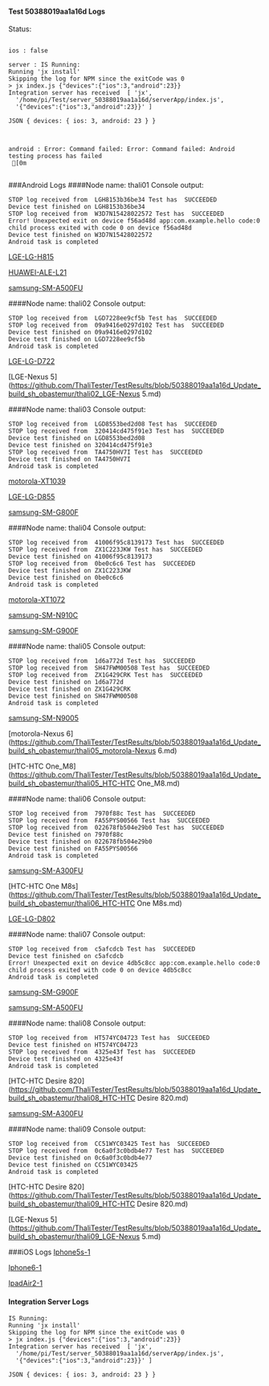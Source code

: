 #### Test 50388019aa1a16d Logs

Status: 
```

ios : false

server : IS Running:
Running 'jx install'
Skipping the log for NPM since the exitCode was 0
> jx index.js {"devices":{"ios":3,"android":23}}
Integration server has received  [ 'jx',
  '/home/pi/Test/server_50388019aa1a16d/serverApp/index.js',
  '{"devices":{"ios":3,"android":23}}' ]

JSON { devices: { ios: 3, android: 23 } }



android : Error: Command failed: Error: Command failed: Android testing process has failed
 [0m


```
###Android Logs
####Node name: thali01
Console output:
```
STOP log received from  LGH8153b36be34 Test has  SUCCEEDED
Device test finished on LGH8153b36be34 
STOP log received from  W3D7N15428022572 Test has  SUCCEEDED
Error! Unexpected exit on device f56ad48d app:com.example.hello code:0 
child process exited with code 0 on device f56ad48d 
Device test finished on W3D7N15428022572 
Android task is completed 
```
[LGE-LG-H815](https://github.com/ThaliTester/TestResults/blob/50388019aa1a16d_Update_build_sh_obastemur/thali01_LGE-LG-H815.md)

[HUAWEI-ALE-L21](https://github.com/ThaliTester/TestResults/blob/50388019aa1a16d_Update_build_sh_obastemur/thali01_HUAWEI-ALE-L21.md)

[samsung-SM-A500FU](https://github.com/ThaliTester/TestResults/blob/50388019aa1a16d_Update_build_sh_obastemur/thali01_samsung-SM-A500FU.md)

####Node name: thali02
Console output:
```
STOP log received from  LGD7228ee9cf5b Test has  SUCCEEDED
STOP log received from  09a9416e0297d102 Test has  SUCCEEDED
Device test finished on 09a9416e0297d102 
Device test finished on LGD7228ee9cf5b 
Android task is completed 
```
[LGE-LG-D722](https://github.com/ThaliTester/TestResults/blob/50388019aa1a16d_Update_build_sh_obastemur/thali02_LGE-LG-D722.md)

[LGE-Nexus 5](https://github.com/ThaliTester/TestResults/blob/50388019aa1a16d_Update_build_sh_obastemur/thali02_LGE-Nexus 5.md)

####Node name: thali03
Console output:
```
STOP log received from  LGD8553bed2d08 Test has  SUCCEEDED
STOP log received from  320414cd475f91e3 Test has  SUCCEEDED
Device test finished on LGD8553bed2d08 
Device test finished on 320414cd475f91e3 
STOP log received from  TA4750HV7I Test has  SUCCEEDED
Device test finished on TA4750HV7I 
Android task is completed 
```
[motorola-XT1039](https://github.com/ThaliTester/TestResults/blob/50388019aa1a16d_Update_build_sh_obastemur/thali03_motorola-XT1039.md)

[LGE-LG-D855](https://github.com/ThaliTester/TestResults/blob/50388019aa1a16d_Update_build_sh_obastemur/thali03_LGE-LG-D855.md)

[samsung-SM-G800F](https://github.com/ThaliTester/TestResults/blob/50388019aa1a16d_Update_build_sh_obastemur/thali03_samsung-SM-G800F.md)

####Node name: thali04
Console output:
```
STOP log received from  41006f95c8139173 Test has  SUCCEEDED
STOP log received from  ZX1C223JKW Test has  SUCCEEDED
Device test finished on 41006f95c8139173 
STOP log received from  0be0c6c6 Test has  SUCCEEDED
Device test finished on ZX1C223JKW 
Device test finished on 0be0c6c6 
Android task is completed 
```
[motorola-XT1072](https://github.com/ThaliTester/TestResults/blob/50388019aa1a16d_Update_build_sh_obastemur/thali04_motorola-XT1072.md)

[samsung-SM-N910C](https://github.com/ThaliTester/TestResults/blob/50388019aa1a16d_Update_build_sh_obastemur/thali04_samsung-SM-N910C.md)

[samsung-SM-G900F](https://github.com/ThaliTester/TestResults/blob/50388019aa1a16d_Update_build_sh_obastemur/thali04_samsung-SM-G900F.md)

####Node name: thali05
Console output:
```
STOP log received from  1d6a772d Test has  SUCCEEDED
STOP log received from  SH47FWM00508 Test has  SUCCEEDED
STOP log received from  ZX1G429CRK Test has  SUCCEEDED
Device test finished on 1d6a772d 
Device test finished on ZX1G429CRK 
Device test finished on SH47FWM00508 
Android task is completed 
```
[samsung-SM-N9005](https://github.com/ThaliTester/TestResults/blob/50388019aa1a16d_Update_build_sh_obastemur/thali05_samsung-SM-N9005.md)

[motorola-Nexus 6](https://github.com/ThaliTester/TestResults/blob/50388019aa1a16d_Update_build_sh_obastemur/thali05_motorola-Nexus 6.md)

[HTC-HTC One_M8](https://github.com/ThaliTester/TestResults/blob/50388019aa1a16d_Update_build_sh_obastemur/thali05_HTC-HTC One_M8.md)

####Node name: thali06
Console output:
```
STOP log received from  7970f88c Test has  SUCCEEDED
STOP log received from  FA55PYS00566 Test has  SUCCEEDED
STOP log received from  022678fb504e29b0 Test has  SUCCEEDED
Device test finished on 7970f88c 
Device test finished on 022678fb504e29b0 
Device test finished on FA55PYS00566 
Android task is completed 
```
[samsung-SM-A300FU](https://github.com/ThaliTester/TestResults/blob/50388019aa1a16d_Update_build_sh_obastemur/thali06_samsung-SM-A300FU.md)

[HTC-HTC One M8s](https://github.com/ThaliTester/TestResults/blob/50388019aa1a16d_Update_build_sh_obastemur/thali06_HTC-HTC One M8s.md)

[LGE-LG-D802](https://github.com/ThaliTester/TestResults/blob/50388019aa1a16d_Update_build_sh_obastemur/thali06_LGE-LG-D802.md)

####Node name: thali07
Console output:
```
STOP log received from  c5afcdcb Test has  SUCCEEDED
Device test finished on c5afcdcb 
Error! Unexpected exit on device 4db5c8cc app:com.example.hello code:0 
child process exited with code 0 on device 4db5c8cc 
Android task is completed 
```
[samsung-SM-G900F](https://github.com/ThaliTester/TestResults/blob/50388019aa1a16d_Update_build_sh_obastemur/thali07_samsung-SM-G900F.md)

[samsung-SM-A500FU](https://github.com/ThaliTester/TestResults/blob/50388019aa1a16d_Update_build_sh_obastemur/thali07_samsung-SM-A500FU.md)

####Node name: thali08
Console output:
```
STOP log received from  HT574YC04723 Test has  SUCCEEDED
Device test finished on HT574YC04723 
STOP log received from  4325e43f Test has  SUCCEEDED
Device test finished on 4325e43f 
Android task is completed 
```
[HTC-HTC Desire 820](https://github.com/ThaliTester/TestResults/blob/50388019aa1a16d_Update_build_sh_obastemur/thali08_HTC-HTC Desire 820.md)

[samsung-SM-A300FU](https://github.com/ThaliTester/TestResults/blob/50388019aa1a16d_Update_build_sh_obastemur/thali08_samsung-SM-A300FU.md)

####Node name: thali09
Console output:
```
STOP log received from  CC51WYC03425 Test has  SUCCEEDED
STOP log received from  0c6a0f3c0bdb4e77 Test has  SUCCEEDED
Device test finished on 0c6a0f3c0bdb4e77 
Device test finished on CC51WYC03425 
Android task is completed 
```
[HTC-HTC Desire 820](https://github.com/ThaliTester/TestResults/blob/50388019aa1a16d_Update_build_sh_obastemur/thali09_HTC-HTC Desire 820.md)

[LGE-Nexus 5](https://github.com/ThaliTester/TestResults/blob/50388019aa1a16d_Update_build_sh_obastemur/thali09_LGE-Nexus 5.md)




###iOS Logs
[Iphone5s-1](https://github.com/ThaliTester/TestResults/blob/50388019aa1a16d_Update_build_sh_obastemur/iOS_Iphone5s-1.md)

[Iphone6-1](https://github.com/ThaliTester/TestResults/blob/50388019aa1a16d_Update_build_sh_obastemur/iOS_Iphone6-1.md)

[IpadAir2-1](https://github.com/ThaliTester/TestResults/blob/50388019aa1a16d_Update_build_sh_obastemur/iOS_IpadAir2-1.md)


#### Integration Server Logs
```
IS Running:
Running 'jx install'
Skipping the log for NPM since the exitCode was 0
> jx index.js {"devices":{"ios":3,"android":23}}
Integration server has received  [ 'jx',
  '/home/pi/Test/server_50388019aa1a16d/serverApp/index.js',
  '{"devices":{"ios":3,"android":23}}' ]

JSON { devices: { ios: 3, android: 23 } }


```

